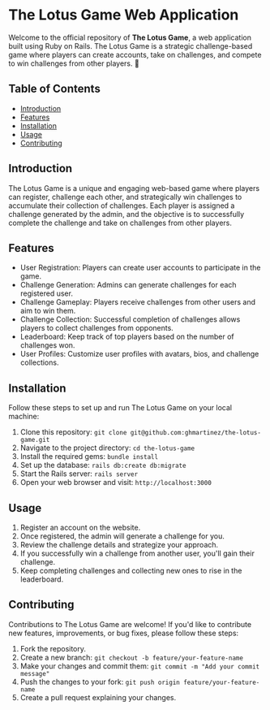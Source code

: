 # The Lotus Game Web Application

Welcome to the official repository of **The Lotus Game**, a web application built using Ruby on Rails. The Lotus Game is a strategic challenge-based game where players can create accounts, take on challenges, and compete to win challenges from other players. 🪷

## Table of Contents

- [Introduction](#introduction)
- [Features](#features)
- [Installation](#installation)
- [Usage](#usage)
- [Contributing](#contributing)

## Introduction

The Lotus Game is a unique and engaging web-based game where players can register, challenge each other, and strategically win challenges to accumulate their collection of challenges. Each player is assigned a challenge generated by the admin, and the objective is to successfully complete the challenge and take on challenges from other players.

## Features

- User Registration: Players can create user accounts to participate in the game.
- Challenge Generation: Admins can generate challenges for each registered user.
- Challenge Gameplay: Players receive challenges from other users and aim to win them.
- Challenge Collection: Successful completion of challenges allows players to collect challenges from opponents.
- Leaderboard: Keep track of top players based on the number of challenges won.
- User Profiles: Customize user profiles with avatars, bios, and challenge collections.

## Installation

Follow these steps to set up and run The Lotus Game on your local machine:

1. Clone this repository: `git clone git@github.com:ghmartinez/the-lotus-game.git`
2. Navigate to the project directory: `cd the-lotus-game`
3. Install the required gems: `bundle install`
4. Set up the database: `rails db:create db:migrate`
5. Start the Rails server: `rails server`
6. Open your web browser and visit: `http://localhost:3000`

## Usage

1. Register an account on the website.
2. Once registered, the admin will generate a challenge for you.
3. Review the challenge details and strategize your approach.
4. If you successfully win a challenge from another user, you'll gain their challenge.
5. Keep completing challenges and collecting new ones to rise in the leaderboard.

## Contributing

Contributions to The Lotus Game are welcome! If you'd like to contribute new features, improvements, or bug fixes, please follow these steps:

1. Fork the repository.
2. Create a new branch: `git checkout -b feature/your-feature-name`
3. Make your changes and commit them: `git commit -m "Add your commit message"`
4. Push the changes to your fork: `git push origin feature/your-feature-name`
5. Create a pull request explaining your changes.
